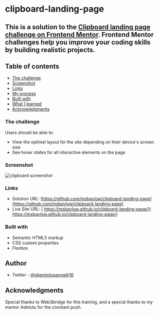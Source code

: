 # clipboard-landing-page
 ## This is a solution to the [Clipboard landing page challenge on Frontend Mentor](https://www.frontendmentor.io/challenges/clipboard-landing-page-5cc9bccd6c4c91111378ecb9). Frontend Mentor challenges help you improve your coding skills by building realistic projects. 

## Table of contents

  - [The challenge](#challenge)
  - [Screenshot](#screenshot) 
  - [Links](#links)
  - [My process](#my-process)
  - [Built with](#built-with)
  - [What I learned](#what-i-learned)
  - [Acknowledgments](#acknowledgments)


### The challenge

Users should be able to:

- View the optimal layout for the site depending on their device's screen size
- See hover states for all interactive elements on the page

### Screenshot

![clipboard screenshot](https://user-images.githubusercontent.com/104263420/187027641-2a822422-058f-425d-8506-91edb034a05c.jpeg)

### Links

- Solution URL: [https://github.com/msbaylow/clipboard-landing-page](https://github.com/msbaylow/clipboard-landing-page)
- Live Site URL: [ https://msbaylow.github.io/clipboard-landing-page/]( https://msbaylow.github.io/clipboard-landing-page/)

### Built with

- Semantic HTML5 markup
- CSS custom properties
- Flexbox


## Author

- Twitter - [@gbemiolusanya@16](https://www.twitter.com/gbemiolusanya@16)


## Acknowledgments

Special thanks to Web3bridge for this training, and a special thanks to my mentor Adetutu for the constant push.
